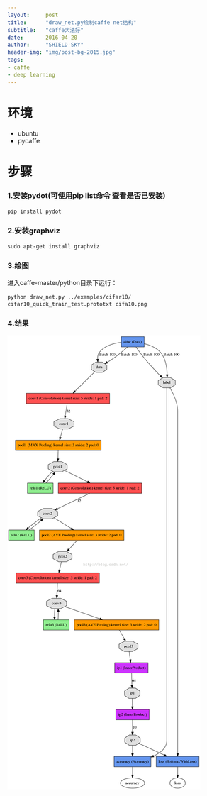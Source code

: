 ```yaml
---
layout:     post
title:      "draw_net.py绘制caffe net结构"
subtitle:   "caffe大法好"
date:       2016-04-20 
author:     "SHIELD-SKY"
header-img: "img/post-bg-2015.jpg"
tags:
- caffe
- deep learning
---
```


环境
==
- ubuntu
- pycaffe

步骤
==

### 1.安装pydot(可使用pip list命令 查看是否已安装)

```
pip install pydot
```

### 2.安装graphviz
	
```
sudo apt-get install graphviz
```

###  3.绘图

进入caffe-master/python目录下运行：
	
```
python draw_net.py ../examples/cifar10/	cifar10_quick_train_test.prototxt cifa10.png
```

### 4.结果
![](/img/cifa.jpg)